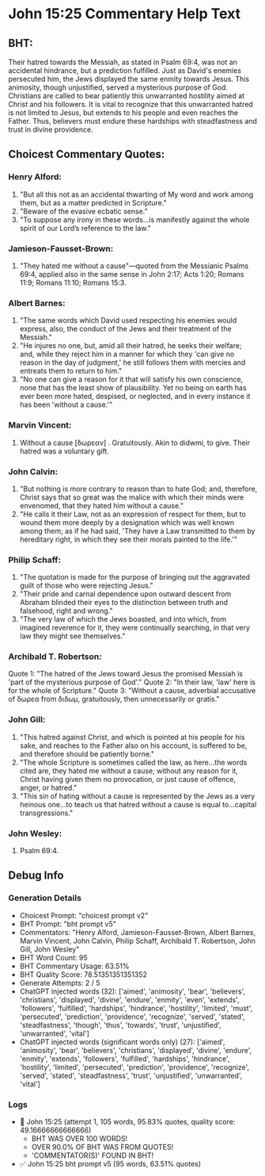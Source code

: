 # John 15:25 Commentary Help Text

## BHT:
Their hatred towards the Messiah, as stated in Psalm 69:4, was not an accidental hindrance, but a prediction fulfilled. Just as David's enemies persecuted him, the Jews displayed the same enmity towards Jesus. This animosity, though unjustified, served a mysterious purpose of God. Christians are called to bear patiently this unwarranted hostility aimed at Christ and his followers. It is vital to recognize that this unwarranted hatred is not limited to Jesus, but extends to his people and even reaches the Father. Thus, believers must endure these hardships with steadfastness and trust in divine providence.

## Choicest Commentary Quotes:
### Henry Alford:
1. "But all this not as an accidental thwarting of My word and work among them, but as a matter predicted in Scripture."
2. "Beware of the evasive ecbatic sense."
3. "To suppose any irony in these words...is manifestly against the whole spirit of our Lord’s reference to the law."

### Jamieson-Fausset-Brown:
1. "They hated me without a cause"—quoted from the Messianic Psalms 69:4, applied also in the same sense in John 2:17; Acts 1:20; Romans 11:9; Romans 11:10; Romans 15:3.

### Albert Barnes:
1. "The same words which David used respecting his enemies would express, also, the conduct of the Jews and their treatment of the Messiah."
2. "He injures no one, but, amid all their hatred, he seeks their welfare; and, while they reject him in a manner for which they 'can give no reason in the day of judgment,' he still follows them with mercies and entreats them to return to him."
3. "No one can give a reason for it that will satisfy his own conscience, none that has the least show of plausibility. Yet no being on earth has ever been more hated, despised, or neglected, and in every instance it has been 'without a cause.'"

### Marvin Vincent:
1. Without a cause [δωρεαν] . Gratuitously. Akin to didwmi, to give. Their hatred was a voluntary gift.

### John Calvin:
1. "But nothing is more contrary to reason than to hate God; and, therefore, Christ says that so great was the malice with which their minds were envenomed, that they hated him without a cause." 
2. "He calls it their Law, not as an expression of respect for them, but to wound them more deeply by a designation which was well known among them; as if he had said, 'They have a Law transmitted to them by hereditary right, in which they see their morals painted to the life.'"

### Philip Schaff:
1. "The quotation is made for the purpose of bringing out the aggravated guilt of those who were rejecting Jesus."
2. "Their pride and carnal dependence upon outward descent from Abraham blinded their eyes to the distinction between truth and falsehood, right and wrong."
3. "The very law of which the Jews boasted, and into which, from imagined reverence for it, they were continually searching, in that very law they might see themselves."

### Archibald T. Robertson:
Quote 1: "The hatred of the Jews toward Jesus the promised Messiah is 'part of the mysterious purpose of God'."
Quote 2: "In their law, 'law' here is for the whole of Scripture."
Quote 3: "Without a cause, adverbial accusative of δωρεα from διδωμ, gratuitously, then unnecessarily or gratis."

### John Gill:
1. "This hatred against Christ, and which is pointed at his people for his sake, and reaches to the Father also on his account, is suffered to be, and therefore should be patiently borne."
2. "The whole Scripture is sometimes called the law, as here...the words cited are, they hated me without a cause; without any reason for it, Christ having given them no provocation, or just cause of offence, anger, or hatred."
3. "This sin of hating without a cause is represented by the Jews as a very heinous one...to teach us that hatred without a cause is equal to...capital transgressions."

### John Wesley:
1.  Psalm 69:4.


## Debug Info
### Generation Details
- Choicest Prompt: "choicest prompt v2"
- BHT Prompt: "bht prompt v5"
- Commentators: "Henry Alford, Jamieson-Fausset-Brown, Albert Barnes, Marvin Vincent, John Calvin, Philip Schaff, Archibald T. Robertson, John Gill, John Wesley"
- BHT Word Count: 95
- BHT Commentary Usage: 63.51%
- BHT Quality Score: 78.51351351351352
- Generate Attempts: 2 / 5
- ChatGPT injected words (32):
	['aimed', 'animosity', 'bear', 'believers', 'christians', 'displayed', 'divine', 'endure', 'enmity', 'even', 'extends', 'followers', 'fulfilled', 'hardships', 'hindrance', 'hostility', 'limited', 'must', 'persecuted', 'prediction', 'providence', 'recognize', 'served', 'stated', 'steadfastness', 'though', 'thus', 'towards', 'trust', 'unjustified', 'unwarranted', 'vital']
- ChatGPT injected words (significant words only) (27):
	['aimed', 'animosity', 'bear', 'believers', 'christians', 'displayed', 'divine', 'endure', 'enmity', 'extends', 'followers', 'fulfilled', 'hardships', 'hindrance', 'hostility', 'limited', 'persecuted', 'prediction', 'providence', 'recognize', 'served', 'stated', 'steadfastness', 'trust', 'unjustified', 'unwarranted', 'vital']

### Logs
- 🔄 John 15:25 (attempt 1, 105 words, 95.83% quotes, quality score: 49.16666666666666) 
	- BHT WAS OVER 100 WORDS! 
	- OVER 90.0% OF BHT WAS FROM QUOTES! 
	- 'COMMENTATOR(S)' FOUND IN BHT!
- ✅ John 15:25 bht prompt v5 (95 words, 63.51% quotes)